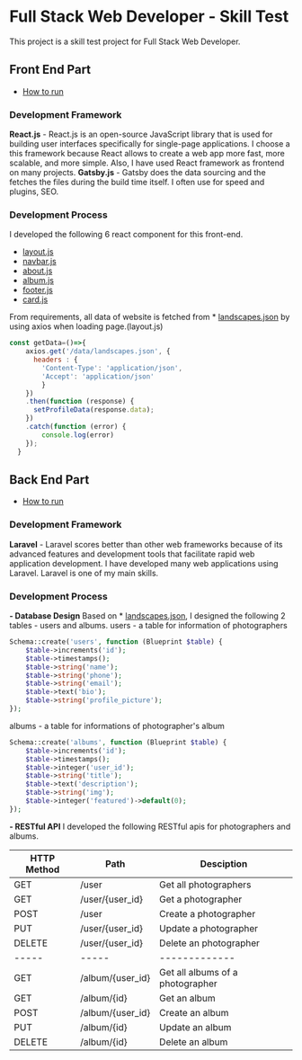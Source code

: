 # Full Stack Web Developer - Skill Test
This project is a skill test project for Full Stack Web Developer.

## Front End Part
* [How to run](front-end/README.md)
### Development Framework
**React.js** - React.js is an open-source JavaScript library that is used for building user interfaces specifically for single-page applications.
I choose a this framework because React allows to create a web app more fast, more scalable, and more simple. Also, I have used React framework as frontend on many projects.
**Gatsby.js** - Gatsby does the data sourcing and the fetches the files during the build time itself. I often use for speed and plugins, SEO.

### Development Process
I developed the following 6 react component for this front-end.
* [layout.js](front-end/src/components/layout.js)
* [navbar.js](front-end/src/components/navbar.js)
* [about.js](front-end/src/components/about.js)
* [album.js](front-end/src/components/album.js)
* [footer.js](front-end/src/components/footer.js)
* [card.js](front-end/src/components/atoms/card.js)

From requirements, all data of website is fetched from * [landscapes.json](front-end/static/data/landscapes.json) by using axios when loading page.(layout.js)
```javascript
const getData=()=>{
    axios.get('/data/landscapes.json', {
      headers : {
        'Content-Type': 'application/json',
        'Accept': 'application/json'
        }
    })
    .then(function (response) {
      setProfileData(response.data);
    })
    .catch(function (error) {
        console.log(error)
    });
  }
```

## Back End Part
* [How to run](back-end/README.md)

### Development Framework
**Laravel** - Laravel scores better than other web frameworks because of its advanced features and development tools that facilitate rapid web application development. I have developed many web applications using Laravel. Laravel is one of my main skills.

### Development Process
**- Database Design**
Based on * [landscapes.json](front-end/static/data/landscapes.json), I designed the following 2 tables - users and albums.
users - a table for information of photographers
```php
Schema::create('users', function (Blueprint $table) {
    $table->increments('id');
    $table->timestamps();
    $table->string('name');
    $table->string('phone');
    $table->string('email');
    $table->text('bio');
    $table->string('profile_picture');
});
```

albums - a table for informations of photographer's album
```php
Schema::create('albums', function (Blueprint $table) {
    $table->increments('id');
    $table->timestamps();
    $table->integer('user_id');
    $table->string('title');
    $table->text('description');
    $table->string('img');
    $table->integer('featured')->default(0);
});
```

**- RESTful API**
I developed the following RESTful apis for photographers and albums.

| HTTP Method	| Path | Desciption  |
| ----- | ----- | ------------- |
| GET      | /user | Get all photographers
| GET      | /user/{user_id} | Get a photographer
| POST     | /user | Create a photographer
| PUT      | /user/{user_id} | Update a photographer
| DELETE      | /user/{user_id} | Delete an photographer
| ----- | ----- | ------------- |
| GET      | /album/{user_id} | Get all albums of a photographer
| GET      | /album/{id} | Get an album
| POST     | /album/{user_id} | Create an album
| PUT      | /album/{id} | Update an album
| DELETE      | /album/{id} | Delete an album
